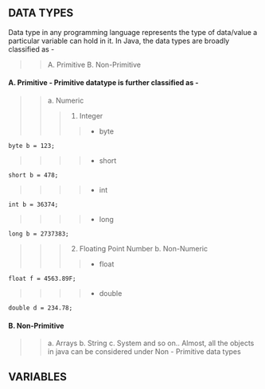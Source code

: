 

## DATA TYPES ##

Data type in any programming language represents the type of data/value a particular variable can hold in it.
In Java, the data types are broadly classified as -
> > A. Primitive
> > B. Non-Primitive

#### A. Primitive - Primitive datatype is further classified as -
> > a. Numeric
> > > 1. Integer
> > > > + byte
```
byte b = 123;
```
> > > > + short
```
short b = 478;
```
> > > > + int
```
int b = 36374;
```
> > > > + long
```
long b = 2737383;
```
> > > 2. Floating Point Number
> > b. Non-Numeric
> > > > + float
```
float f = 4563.89F;
```
> > > > + double
```
double d = 234.78;
```

#### B. Non-Primitive
> > a. Arrays
> > b. String
> > c. System and so on..
Almost, all the objects in java can be considered under Non - Primitive data types

## VARIABLES ##
